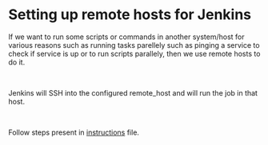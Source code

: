 # Setting up remote hosts for Jenkins

If we want to run some scripts or commands in another system/host for various reasons such as running tasks parellely such as pinging a service to check if service is up or to run scripts parallely, then we use remote hosts to do it.

<br/>

Jenkins will SSH into the configured remote_host and will run the job in that host.

<br/>

Follow steps present in [instructions](https://github.com/vucchaid/Jenkins-docs/blob/main/remote_hosts/remote_hosts.txt) file.